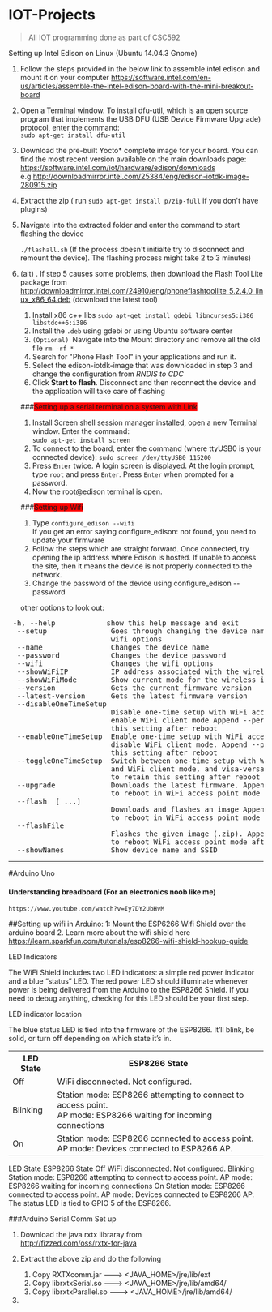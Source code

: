 # IOT-Projects

<blockquote>All IOT programming done as part of CSC592</blockquote>

Setting up Intel Edison on Linux (Ubuntu 14.04.3 Gnome)

1. Follow the steps provided in the below link to assemble intel edison and mount it on your computer
    https://software.intel.com/en-us/articles/assemble-the-intel-edison-board-with-the-mini-breakout-board

2. Open a Terminal window. To install dfu-util, which is an open source program that implements the USB DFU (USB Device         Firmware Upgrade) protocol, enter the command: <br />
    `sudo apt-get install dfu-util`

3. Download the pre-built Yocto* complete image for your board. You can find the most recent version available on the main        downloads page: <br />https://software.intel.com/iot/hardware/edison/downloads <br />e.g http://downloadmirror.intel.com/25384/eng/edison-iotdk-image-280915.zip

4. Extract the zip ( run `sudo apt-get install p7zip-full` if you don't have plugins)

5. Navigate into the extracted folder and enter the command to start flashing the device <br />

    `./flashall.sh`
    (If the process doesn't initialte try to disconnect and remount the device). The flashing process might take 2 to 3          minutes)

5. (alt) . If step 5 causes some problems, then download the Flash Tool Lite package from                        http://downloadmirror.intel.com/24910/eng/phoneflashtoollite_5.2.4.0_linux_x86_64.deb  (download the latest tool)

    1. Install x86 c++ libs `sudo apt-get install gdebi libncurses5:i386 libstdc++6:i386`  
    2. Install the <code>.deb</code> using gdebi or using Ubuntu software center
    3. <code>(Optional) </code>Navigate into the Mount directory and remove all the old file `rm -rf *` 
    4. Search for "Phone Flash Tool" in your applications and run it.
    5. Select the edison-iotdk-image that was downloaded in step 3 and change the configuration from <em>RNDIS to CDC</em>
    6. Click <b>Start to flash</b>. Disconnect and then reconnect the device and the application will take care of flashing
    

    
    ###<span style="background-color:red">Setting up a serial terminal on a system with Link</span>
    
    1. Install Screen shell session manager installed, open a new Terminal window. Enter the command: <br />
        `sudo apt-get install screen`
    2. To connect to the board, enter the command (where ttyUSB0 is your connected device):
        `sudo screen /dev/ttyUSB0 115200`
    3. Press `Enter` twice. A login screen is displayed. At the login prompt, type `root` and press `Enter`.
        Press `Enter` when prompted for a password.
    4. Now the root@edison terminal is open.
    
    ###<span style="background-color:red">Setting up Wifi</span>
    
    1. Type `configure_edison --wifi` <br/>If you get an error saying configure_edison: not found, you need to update your         firmware
    2. Follow the steps which are straight forward. Once connected, try opening the ip address where Edison is hosted.
        If unable to access the site, then it means the device is not properly connected to the network.
    3. Change the password of the device using configure_edison --password
    
    other options to look out: <br/>
  <pre> -h, --help            show this help message and exit
  --setup               Goes through changing the device name, password, and
                        wifi options
  --name                Changes the device name
  --password            Changes the device password
  --wifi                Changes the wifi options
  --showWiFiIP          IP address associated with the wireless interface
  --showWiFiMode        Show current mode for the wireless interface
  --version             Gets the current firmware version
  --latest-version      Gets the latest firmware version
  --disableOneTimeSetup
                        Disable one-time setup with WiFi access point and
                        enable WiFi client mode Append --persist to retain
                        this setting after reboot
  --enableOneTimeSetup  Enable one-time setup with WiFi access point and
                        disable WiFi client mode. Append --persist to retain
                        this setting after reboot
  --toggleOneTimeSetup  Switch between one-time setup with WiFi access point
                        and WiFi client mode, and visa-versa. Append --persist
                        to retain this setting after reboot
  --upgrade             Downloads the latest firmware. Append --restartWithAP
                        to reboot in WiFi access point mode after flashing
  --flash <version> [<release name> ...]
                        Downloads and flashes an image Append --restartWithAP
                        to reboot in WiFi access point mode after flashing
  --flashFile <image-file>
                        Flashes the given image (.zip). Append --restartWithAP
                        to reboot WiFi access point mode after flashing
  --showNames           Show device name and SSID
</pre>

<hr/>
#Arduino Uno

#### Understanding breadboard (For an electronics noob like me)
    https://www.youtube.com/watch?v=Iy7DY2UbHvM
    
##Setting up wifi in Arduino:
1: Mount the ESP6266 Wifi Shield over the arduino board
2. Learn more about the wifi shield here <br>
    https://learn.sparkfun.com/tutorials/esp8266-wifi-shield-hookup-guide

LED Indicators

The WiFi Shield includes two LED indicators: a simple red power indicator and a blue “status” LED. The red power LED should illuminate whenever power is being delivered from the Arduino to the ESP8266 Shield. If you need to debug anything, checking for this LED should be your first step.

LED indicator location

The blue status LED is tied into the firmware of the ESP8266. It’ll blink, be solid, or turn off depending on which state it’s in.

<table class="table table-striped table-bordered">
<tbody><tr><th>LED State</th><th>ESP8266 State</th></tr>
<tr><td>Off</td><td>WiFi disconnected. Not configured.</td></tr>
<tr><td>Blinking</td><td>Station mode: ESP8266 attempting to connect to access point.<br>AP mode: ESP8266 waiting for incoming connections</td></tr>
<tr><td>On</td><td>Station mode: ESP8266 connected to access point.<br>AP mode: Devices connected to ESP8266 AP.</td></tr>
</tbody></table>
LED State	ESP8266 State
Off	WiFi disconnected. Not configured.
Blinking	Station mode: ESP8266 attempting to connect to access point.
AP mode: ESP8266 waiting for incoming connections
On	Station mode: ESP8266 connected to access point.
AP mode: Devices connected to ESP8266 AP.
The status LED is tied to GPIO 5 of the ESP8266.


###Arduino Serial Comm Set up
1. Download the java rxtx libraray from <br>http://fizzed.com/oss/rxtx-for-java
2. Extract the above zip and do the following <br>
    1. Copy RXTXcomm.jar ---> <JAVA_HOME>/jre/lib/ext
    2. Copy librxtxSerial.so ---> <JAVA_HOME>/jre/lib/amd64/
    3. Copy librxtxParallel.so ---> <JAVA_HOME>/jre/lib/amd64/

3. 
    
    

 

